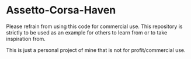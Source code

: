# Assetto-Corsa-Haven

Please refrain from using this code for commercial use. 
This repository is strictly to be used as an example for others to learn from or to take inspiration from. 

This is just a personal project of mine that is not for profit/commercial use. 
